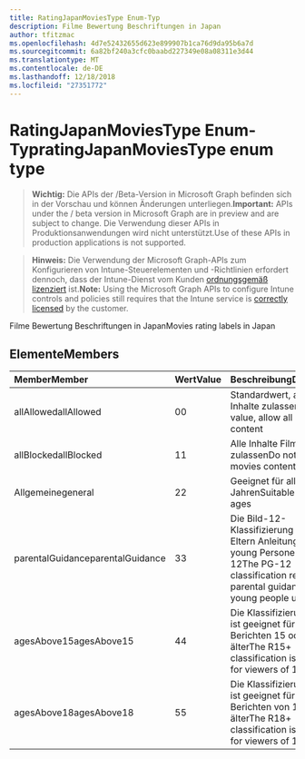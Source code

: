 ```yaml
---
title: RatingJapanMoviesType Enum-Typ
description: Filme Bewertung Beschriftungen in Japan
author: tfitzmac
ms.openlocfilehash: 4d7e52432655d623e899907b1ca76d9da95b6a7d
ms.sourcegitcommit: 6a82bf240a3cfc0baabd227349e08a08311e3d44
ms.translationtype: MT
ms.contentlocale: de-DE
ms.lasthandoff: 12/18/2018
ms.locfileid: "27351772"
---
```

# <a name="ratingjapanmoviestype-enum-type"></a><span data-ttu-id="bc745-103">RatingJapanMoviesType Enum-Typ</span><span class="sxs-lookup"><span data-stu-id="bc745-103">ratingJapanMoviesType enum type</span></span>

> <span data-ttu-id="bc745-104">**Wichtig:** Die APIs der /Beta-Version in Microsoft Graph befinden sich in der Vorschau und können Änderungen unterliegen.</span><span class="sxs-lookup"><span data-stu-id="bc745-104">**Important:** APIs under the / beta version in Microsoft Graph are in preview and are subject to change.</span></span> <span data-ttu-id="bc745-105">Die Verwendung dieser APIs in Produktionsanwendungen wird nicht unterstützt.</span><span class="sxs-lookup"><span data-stu-id="bc745-105">Use of these APIs in production applications is not supported.</span></span>

> <span data-ttu-id="bc745-106">**Hinweis:** Die Verwendung der Microsoft Graph-APIs zum Konfigurieren von Intune-Steuerelementen und -Richtlinien erfordert dennoch, dass der Intune-Dienst vom Kunden [ordnungsgemäß lizenziert](https://go.microsoft.com/fwlink/?linkid=839381) ist.</span><span class="sxs-lookup"><span data-stu-id="bc745-106">**Note:** Using the Microsoft Graph APIs to configure Intune controls and policies still requires that the Intune service is [correctly licensed](https://go.microsoft.com/fwlink/?linkid=839381) by the customer.</span></span>

<span data-ttu-id="bc745-107">Filme Bewertung Beschriftungen in Japan</span><span class="sxs-lookup"><span data-stu-id="bc745-107">Movies rating labels in Japan</span></span>
## <a name="members"></a><span data-ttu-id="bc745-108">Elemente</span><span class="sxs-lookup"><span data-stu-id="bc745-108">Members</span></span>
|<span data-ttu-id="bc745-109">Member</span><span class="sxs-lookup"><span data-stu-id="bc745-109">Member</span></span>|<span data-ttu-id="bc745-110">Wert</span><span class="sxs-lookup"><span data-stu-id="bc745-110">Value</span></span>|<span data-ttu-id="bc745-111">Beschreibung</span><span class="sxs-lookup"><span data-stu-id="bc745-111">Description</span></span>|
|:---|:---|:---|
|<span data-ttu-id="bc745-112">allAllowed</span><span class="sxs-lookup"><span data-stu-id="bc745-112">allAllowed</span></span>|<span data-ttu-id="bc745-113">0</span><span class="sxs-lookup"><span data-stu-id="bc745-113">0</span></span>|<span data-ttu-id="bc745-114">Standardwert, alle Filme Inhalte zulassen</span><span class="sxs-lookup"><span data-stu-id="bc745-114">Default value, allow all movies content</span></span>|
|<span data-ttu-id="bc745-115">allBlocked</span><span class="sxs-lookup"><span data-stu-id="bc745-115">allBlocked</span></span>|<span data-ttu-id="bc745-116">1</span><span class="sxs-lookup"><span data-stu-id="bc745-116">1</span></span>|<span data-ttu-id="bc745-117">Alle Inhalte Filme nicht zulassen</span><span class="sxs-lookup"><span data-stu-id="bc745-117">Do not allow any movies content</span></span>|
|<span data-ttu-id="bc745-118">Allgemeine</span><span class="sxs-lookup"><span data-stu-id="bc745-118">general</span></span>|<span data-ttu-id="bc745-119">2</span><span class="sxs-lookup"><span data-stu-id="bc745-119">2</span></span>|<span data-ttu-id="bc745-120">Geeignet für alle Jahren</span><span class="sxs-lookup"><span data-stu-id="bc745-120">Suitable for all ages</span></span>|
|<span data-ttu-id="bc745-121">parentalGuidance</span><span class="sxs-lookup"><span data-stu-id="bc745-121">parentalGuidance</span></span>|<span data-ttu-id="bc745-122">3</span><span class="sxs-lookup"><span data-stu-id="bc745-122">3</span></span>|<span data-ttu-id="bc745-123">Die Bild-12-Klassifizierung fordert Eltern Anleitungen für young Personen unter 12</span><span class="sxs-lookup"><span data-stu-id="bc745-123">The PG-12 classification requests parental guidance for young people under 12</span></span>|
|<span data-ttu-id="bc745-124">agesAbove15</span><span class="sxs-lookup"><span data-stu-id="bc745-124">agesAbove15</span></span>|<span data-ttu-id="bc745-125">4</span><span class="sxs-lookup"><span data-stu-id="bc745-125">4</span></span>|<span data-ttu-id="bc745-126">Die Klassifizierung R15 + ist geeignet für Leser von Berichten 15 oder älter</span><span class="sxs-lookup"><span data-stu-id="bc745-126">The R15+ classification is suitable for viewers of 15 or older</span></span>|
|<span data-ttu-id="bc745-127">agesAbove18</span><span class="sxs-lookup"><span data-stu-id="bc745-127">agesAbove18</span></span>|<span data-ttu-id="bc745-128">5</span><span class="sxs-lookup"><span data-stu-id="bc745-128">5</span></span>|<span data-ttu-id="bc745-129">Die Klassifizierung R18 + ist geeignet für Leser von Berichten von 18 oder älter</span><span class="sxs-lookup"><span data-stu-id="bc745-129">The R18+ classification is suitable for viewers of 18 or older</span></span>|





